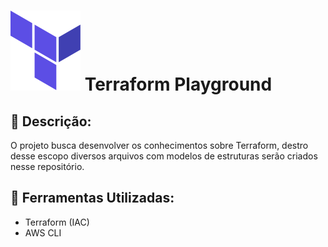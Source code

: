 # ![Alt text](/src/icons/terraform-icon.png?raw=true "Terraform") Terraform Playground

## 📝 Descrição:
O projeto busca desenvolver os conhecimentos sobre Terraform, destro desse escopo diversos arquivos com modelos de estruturas serão criados nesse repositório.

## 🔧 Ferramentas Utilizadas:
* Terraform (IAC)
* AWS CLI